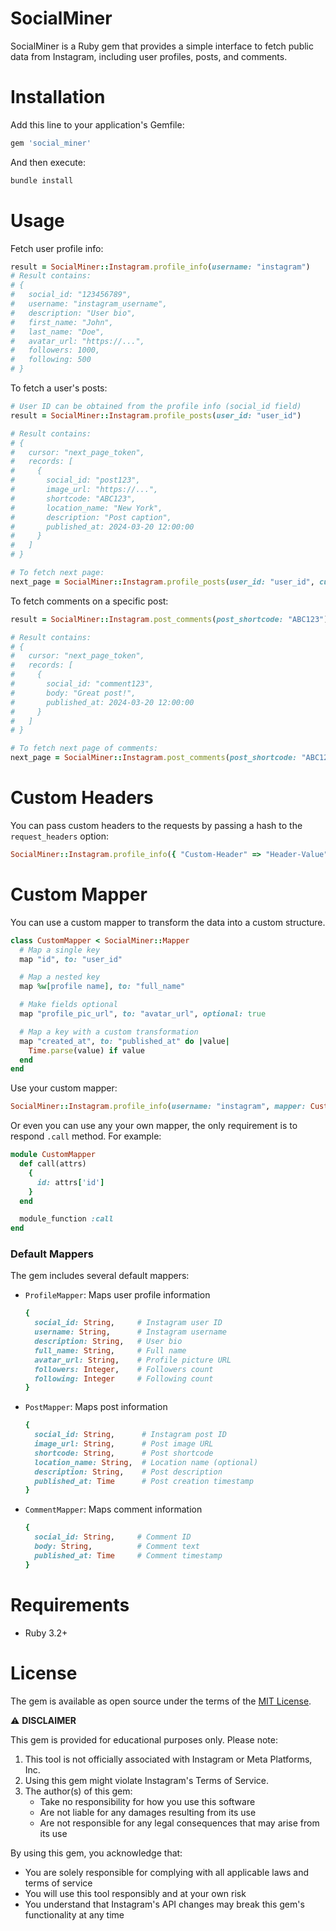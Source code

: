 # SocialMiner

SocialMiner is a Ruby gem that provides a simple interface to fetch public data from Instagram, including user profiles, posts, and comments.

# Installation

Add this line to your application's Gemfile:

```ruby
gem 'social_miner'
```

And then execute:

```bash
bundle install
```

# Usage
Fetch user profile info:

```ruby
result = SocialMiner::Instagram.profile_info(username: "instagram")
# Result contains:
# {
#   social_id: "123456789",
#   username: "instagram_username",
#   description: "User bio",
#   first_name: "John",
#   last_name: "Doe",
#   avatar_url: "https://...",
#   followers: 1000,
#   following: 500
# }
```

To fetch a user's posts:

```ruby
# User ID can be obtained from the profile info (social_id field)
result = SocialMiner::Instagram.profile_posts(user_id: "user_id")

# Result contains:
# {
#   cursor: "next_page_token",
#   records: [
#     {
#       social_id: "post123",
#       image_url: "https://...",
#       shortcode: "ABC123",
#       location_name: "New York",
#       description: "Post caption",
#       published_at: 2024-03-20 12:00:00
#     }
#   ]
# }

# To fetch next page:
next_page = SocialMiner::Instagram.profile_posts(user_id: "user_id", cursor: result[:cursor])
```

To fetch comments on a specific post:

```ruby
result = SocialMiner::Instagram.post_comments(post_shortcode: "ABC123")

# Result contains:
# {
#   cursor: "next_page_token",
#   records: [
#     {
#       social_id: "comment123",
#       body: "Great post!",
#       published_at: 2024-03-20 12:00:00
#     }
#   ]
# }

# To fetch next page of comments:
next_page = SocialMiner::Instagram.post_comments(post_shortcode: "ABC123", cursor: result[:cursor])
```

# Custom Headers

You can pass custom headers to the requests by passing a hash to the `request_headers` option:

```ruby
SocialMiner::Instagram.profile_info({ "Custom-Header" => "Header-Value" }, username: 'instagram')
```

# Custom Mapper

You can use a custom mapper to transform the data into a custom structure.

```ruby
class CustomMapper < SocialMiner::Mapper
  # Map a single key
  map "id", to: "user_id"

  # Map a nested key
  map %w[profile name], to: "full_name"

  # Make fields optional
  map "profile_pic_url", to: "avatar_url", optional: true

  # Map a key with a custom transformation
  map "created_at", to: "published_at" do |value|
    Time.parse(value) if value
  end
end
```

Use your custom mapper:

```ruby
SocialMiner::Instagram.profile_info(username: "instagram", mapper: CustomMapper)
```

Or even you can use any your own mapper, the only requirement is to respond `.call` method. For example:

```ruby
module CustomMapper
  def call(attrs)
    {
      id: attrs['id']
    }
  end

  module_function :call
end
```

### Default Mappers

The gem includes several default mappers:

- `ProfileMapper`: Maps user profile information
  ```ruby
  {
    social_id: String,     # Instagram user ID
    username: String,      # Instagram username
    description: String,   # User bio
    full_name: String,     # Full name
    avatar_url: String,    # Profile picture URL
    followers: Integer,    # Followers count
    following: Integer     # Following count
  }
  ```

- `PostMapper`: Maps post information
  ```ruby
  {
    social_id: String,      # Instagram post ID
    image_url: String,      # Post image URL
    shortcode: String,      # Post shortcode
    location_name: String,  # Location name (optional)
    description: String,    # Post description
    published_at: Time      # Post creation timestamp
  }
  ```

- `CommentMapper`: Maps comment information
  ```ruby
  {
    social_id: String,     # Comment ID
    body: String,          # Comment text
    published_at: Time     # Comment timestamp
  }
  ```

# Requirements

- Ruby 3.2+

# License

The gem is available as open source under the terms of the [MIT License](https://opensource.org/licenses/MIT).

⚠️ **DISCLAIMER**

This gem is provided for educational purposes only. Please note:

1. This tool is not officially associated with Instagram or Meta Platforms, Inc.
2. Using this gem might violate Instagram's Terms of Service.
3. The author(s) of this gem:
   - Take no responsibility for how you use this software
   - Are not liable for any damages resulting from its use
   - Are not responsible for any legal consequences that may arise from its use

By using this gem, you acknowledge that:
- You are solely responsible for complying with all applicable laws and terms of service
- You will use this tool responsibly and at your own risk
- You understand that Instagram's API changes may break this gem's functionality at any time